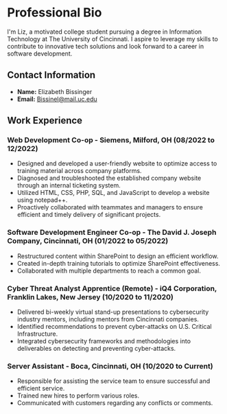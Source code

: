 
# Professional Bio

I'm Liz, a motivated college student pursuing a degree in Information Technology at The University of Cincinnati. I aspire to leverage my skills to contribute to innovative tech solutions and look forward to a career in software development.

## Contact Information

- **Name:** Elizabeth Bissinger
- **Email:** Bissinel@mail.uc.edu

## Work Experience

### Web Development Co-op - Siemens, Milford, OH (08/2022 to 12/2022)

- Designed and developed a user-friendly website to optimize access to training material across company platforms.
- Diagnosed and troubleshooted the established company website through an internal ticketing system.
- Utilized HTML, CSS, PHP, SQL, and JavaScript to develop a website using notepad++.
- Proactively collaborated with teammates and managers to ensure efficient and timely delivery of significant projects.

### Software Development Engineer Co-op - The David J. Joseph Company, Cincinnati, OH (01/2022 to 05/2022)

- Restructured content within SharePoint to design an efficient workflow.
- Created in-depth training tutorials to optimize SharePoint effectiveness.
- Collaborated with multiple departments to reach a common goal.

### Cyber Threat Analyst Apprentice (Remote) - iQ4 Corporation, Franklin Lakes, New Jersey (10/2020 to 11/2020)

- Delivered bi-weekly virtual stand-up presentations to cybersecurity industry mentors, including mentors from Cincinnati companies.
- Identified recommendations to prevent cyber-attacks on U.S. Critical Infrastructure.
- Integrated cybersecurity frameworks and methodologies into deliverables on detecting and preventing cyber-attacks.

### Server Assistant - Boca, Cincinnati, OH (10/2020 to Current)

- Responsible for assisting the service team to ensure successful and efficient service.
- Trained new hires to perform various roles.
- Communicated with customers regarding any conflicts or comments.
